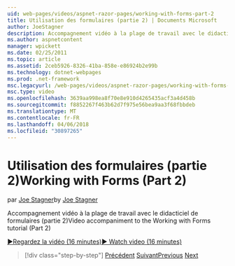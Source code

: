 ```yaml
---
uid: web-pages/videos/aspnet-razor-pages/working-with-forms-part-2
title: Utilisation des formulaires (partie 2) | Documents Microsoft
author: JoeStagner
description: Accompagnement vidéo à la plage de travail avec le didacticiel de formulaires (partie 2)
ms.author: aspnetcontent
manager: wpickett
ms.date: 02/25/2011
ms.topic: article
ms.assetid: 2ceb5926-8326-41ba-858e-e86924b2e99b
ms.technology: dotnet-webpages
ms.prod: .net-framework
msc.legacyurl: /web-pages/videos/aspnet-razor-pages/working-with-forms-part-2
msc.type: video
ms.openlocfilehash: 3639aa998ea8f70e8e910d4265435acf3a4d458b
ms.sourcegitcommit: f8852267f463b62d7f975e56bea9aa3f68fbbdeb
ms.translationtype: MT
ms.contentlocale: fr-FR
ms.lasthandoff: 04/06/2018
ms.locfileid: "30897265"
---
```

<a name="working-with-forms-part-2"></a><span data-ttu-id="c372f-103">Utilisation des formulaires (partie 2)</span><span class="sxs-lookup"><span data-stu-id="c372f-103">Working with Forms (Part 2)</span></span>
====================
<span data-ttu-id="c372f-104">par [Joe Stagner](https://github.com/JoeStagner)</span><span class="sxs-lookup"><span data-stu-id="c372f-104">by [Joe Stagner](https://github.com/JoeStagner)</span></span>

<span data-ttu-id="c372f-105">Accompagnement vidéo à la plage de travail avec le didacticiel de formulaires (partie 2)</span><span class="sxs-lookup"><span data-stu-id="c372f-105">Video accompaniment to the Working with Forms tutorial (Part 2)</span></span>

[<span data-ttu-id="c372f-106">&#9654;Regardez la vidéo (16 minutes)</span><span class="sxs-lookup"><span data-stu-id="c372f-106">&#9654; Watch video (16 minutes)</span></span>](https://channel9.msdn.com/Blogs/ASP-NET-Site-Videos/working-with-forms-part-2)

> [!div class="step-by-step"]
> <span data-ttu-id="c372f-107">[Précédent](working-with-forms-part-1.md)
> [Suivant](working-with-data-part-1.md)</span><span class="sxs-lookup"><span data-stu-id="c372f-107">[Previous](working-with-forms-part-1.md)
[Next](working-with-data-part-1.md)</span></span>
